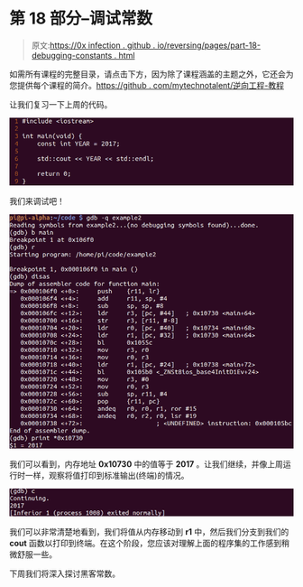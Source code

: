 # 第 18 部分–调试常数

> 原文:[https://0x infection . github . io/reversing/pages/part-18-debugging-constants . html](https://0xinfection.github.io/reversing/pages/part-18-debugging-constants.html)

如需所有课程的完整目录，请点击下方，因为除了课程涵盖的主题之外，它还会为您提供每个课程的简介。[https://github . com/mytechnotalent/逆向工程-教程](https://github.com/mytechnotalent/Reverse-Engineering-Tutorial)

让我们复习一下上周的代码。

![](img/f8ea7bf7aac739faa1f9a79d0f844664.png)

我们来调试吧！

![](img/3d7e0f087c8803d9a8494af3c16b4d0e.png)

我们可以看到，内存地址 **0x10730** 中的值等于 **2017** 。让我们继续，并像上周运行时一样，观察将值打印到标准输出(终端)的情况。

![](img/2e76e17640e7c935b4dbb79069624078.png)

我们可以非常清楚地看到，我们将值从内存移动到 **r1** 中，然后我们分支到我们的 **cout** 函数以打印到终端。在这个阶段，您应该对理解上面的程序集的工作感到稍微舒服一些。

下周我们将深入探讨黑客常数。